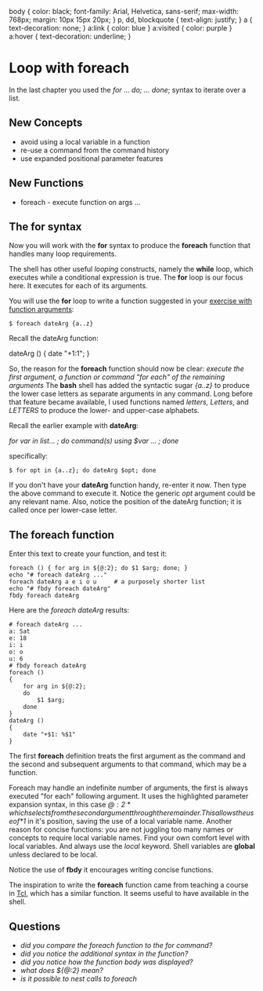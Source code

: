 body {
 	color: black;
 	font-family: Arial, Helvetica, sans-serif;
	max-width: 768px;
 	margin: 10px 15px 20px; 
}
p, dd, blockquote { 
 	text-align: justify;
}
a {
 	text-decoration: none;
}
a:link {
 	color: blue
}
a:visited {
 	color: purple
}
a:hover {
 	text-decoration: underline; 
} 


# Loop with foreach 

In the last chapter you used the *for ...  do; ... done*; syntax to
iterate over a list.

## New Concepts

+ avoid using a local variable in a function
+ re-use a command from the command history
+ use expanded positional parameter features

## New Functions

+ foreach - execute function on args ...

## The for syntax

Now you will work with the **for** syntax to produce the **foreach**
function that handles many loop requirements.

The shell has other useful *looping* constructs, namely the **while**
loop, which executes while a conditional expression is true.  The
**for** loop is our focus here.  It executes for each of its arguments.

You  will use the **for** loop to write a function suggested in
your [exercise with function arguments](#useFunctionArguments):

    $ foreach dateArg {a..z}

Recall the dateArg function:

dateArg ()
{
    date "+$1: %$1";
} 

So, the reason for the **foreach** function should now be clear:
_execute the first argument, a function or command "for each" of the
remaining arguments_  The **bash** shell has added the syntactic
sugar *{a..z}* to produce the lower case letters as separate arguments
in any command. Long before that feature became available, I used
functions named *letters, Letters*, and *LETTERS* to produce the
lower- and upper-case alphabets.

Recall the earlier example with **dateArg**: 

*for var in list... ; do command(s) using $var ... ; done*

specifically:
    
    $ for opt in {a..z}; do dateArg $opt; done 

If you don't have your **dateArg** function handy, re-enter it now.
Then type the above command to execute it.  Notice the generic *opt*
argument could be any relevant name.  Also, notice the position of the
dateArg function; it is called once per lower-case letter.

## The foreach function 

Enter this text to create your function, and test it:


    foreach () { for arg in ${@:2}; do $1 $arg; done; }
    echo "# foreach dateArg ..."
    foreach dateArg a e i o u     # a purposely shorter list
    echo "# fbdy foreach dateArg"
    fbdy foreach dateArg    

Here are the _foreach dateArg_ results:

    # foreach dateArg ...
    a: Sat
    e: 18
    i: i
    o: o
    u: 6
    # fbdy foreach dateArg
    foreach () 
    { 
        for arg in ${@:2};
        do
            $1 $arg;
        done
    }
    dateArg () 
    { 
        date "+$1: %$1"
    }

The first **foreach** definition treats the first argument as the
command and the second and subsequent arguments to that command, which
may be a function.

Foreach may handle an indefinite number of arguments, the first is
always executed "for each" following argument. It uses the highlighted
parameter expansion syntax, in this case *${@:2}* which selects from
the second argument through the remainder.  This allows the use of
*$1* in it's position, saving the use of a local variable name.
Another reason for concise functions: you are not juggling too many
names or concepts to require local variable names.  Find your own
comfort level with local variables.  And always use the _local_
keyword.  Shell variables are **global** unless declared to be local.

Notice the use of **fbdy** it encourages writing concise functions.

The inspiration to write the **foreach** function came from teaching a
course in [Tcl][tcl], which has a similar function.  It seems useful
to have available in the shell.

[tcl]:  https://en.wikipedia.org/wiki/Tcl  "Tcl in Wikipedia"

## Questions

* *did you compare the foreach function to the for command?*
* *did you notice the additional syntax in the function?*
* *did you notice how the function body was displayed?*
* _what does ${@:2} mean?_
* _is it possible to nest calls to foreach_


